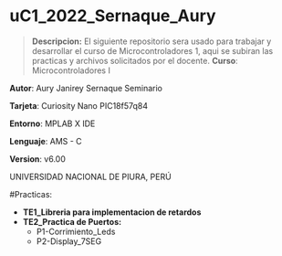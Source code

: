 # uC1_2022_Sernaque_Aury

> **Descripcion:** El siguiente repositorio sera usado para trabajar y desarrollar el curso de Microcontroladores 1, aqui se subiran las practicas y archivos solicitados por el docente.
**Curso**: Microcontroladores I

**Autor**: Aury Janirey Sernaque Seminario

**Tarjeta**: Curiosity Nano PIC18f57q84

**Entorno**: MPLAB X IDE

**Lenguaje**: AMS - C

**Version**:	v6.00

UNIVERSIDAD NACIONAL DE PIURA, PERÚ

#Practicas:
- **TE1_Libreria para implementacion de retardos**
- **TE2_Practica de Puertos:**
   - P1-Corrimiento_Leds
   - P2-Display_7SEG
 

